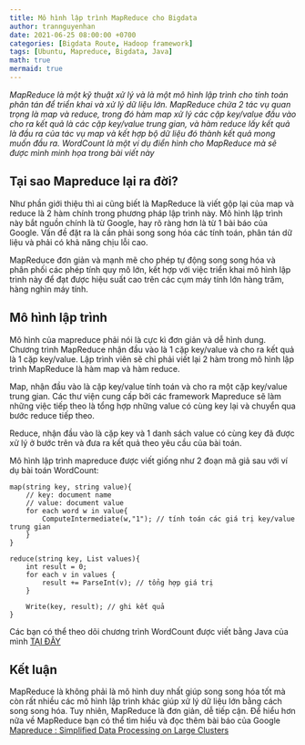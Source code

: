 ```yaml
---
title: Mô hình lập trình MapReduce cho Bigdata 
author: trannguyenhan
date: 2021-06-25 08:00:00 +0700
categories: [Bigdata Route, Hadoop framework]
tags: [Ubuntu, Mapreduce, Bigdata, Java]
math: true
mermaid: true
---
```

*MapReduce là một kỹ thuật xử lý và là một mô hình lập trình cho tính toán phân tán để triển khai và xử lý dữ liệu lớn. MapReduce chứa 2 tác vụ quan trọng là map và reduce, trong đó hàm map xử lý các cặp key/value đầu vào cho ra kết quả là các cặp key/value trung gian, và hàm reduce lấy kết quả là đầu ra của tác vụ map và kết hợp bộ dữ liệu đó thành kết quả mong muốn đầu ra. WordCount là một ví dụ điển hình cho MapReduce mà sẽ được mình minh họa trong bài viết này*

## Tại sao Mapreduce lại ra đời?
Như phần giới thiệu thì ai cũng biết là MapReduce là viết gộp lại của map và reduce là 2 hàm chính trong phương pháp lập trình này. Mô hình lập trình này bắt nguồn chính là từ Google, hay rõ ràng hơn là từ 1 bài báo của Google. Vấn đề đặt ra là cần phải song song hóa các tính toán, phân tán dữ liệu và phải có khả năng chịu lỗi cao. 

MapReduce đơn giản và mạnh mẽ cho phép tự động song song hóa và phân phối các phép tính quy mô lớn, kết hợp với việc triển khai mô hình lập trình này để đạt được hiệu suất cao trên các cụm máy tính lớn hàng trăm, hàng nghìn máy tính.

## Mô hình lập trình 
Mô hình của mapreduce phải nói là cực kì đơn giản và dễ hình dung. Chương trình MapReduce nhận đầu vào là 1 cặp key/value và cho ra kết quả là 1 cặp key/value. Lập trình viên sẽ chỉ phải viết lại 2 hàm trong mô hình lập trình MapReduce là hàm map và hàm reduce.

Map, nhận đầu vào là cặp key/value tính toán và cho ra một cặp key/value trung gian. Các thư viện cung cấp bởi các framework Mapreduce sẽ làm những việc tiếp theo là tổng hợp những value có cùng key lại và chuyển qua bước reduce tiếp theo.

Reduce, nhận đầu vào là cặp key và 1 danh sách value có cùng key đã được xử lý ở bước trên và đưa ra kết quả theo yêu cầu của bài toán.

Mô hình lập trình mapreduce được viết giống như 2 đoạn mã giả sau với ví dụ bài toán WordCount:
```
map(string key, string value){
	// key: document name
	// value: document value
	for each word w in value{
		ComputeIntermediate(w,"1"); // tính toán các giá trị key/value trung gian
	} 
}

reduce(string key, List values){
	int result = 0;
	for each v in values {
		result += ParseInt(v); // tổng hợp giá trị 
	}
	
	Write(key, result); // ghi kết quả
}
```

Các bạn có thể theo dõi chương trình WordCount được viết bằng Java của mình [TẠI ĐÂY](https://github.com/demanejar/word-count-hadoop)

## Kết luận 
MapReduce là không phải là mô hình duy nhất giúp song song hóa tốt mà còn rất nhiều các mô hình lập trình khác giúp xử lý dữ liệu lớn bằng cách song song hóa. Tuy nhiên, MapReduce là đơn giản, dễ tiếp cận. Để hiểu hơn nữa về MapReduce bạn có thể tìm hiểu và đọc thêm bài báo của Google [Mapreduce : Simplified Data Processing on Large Clusters](https://github.com/demanejar/download-folder/blob/main/mapreduce-osdi04.pdf)
